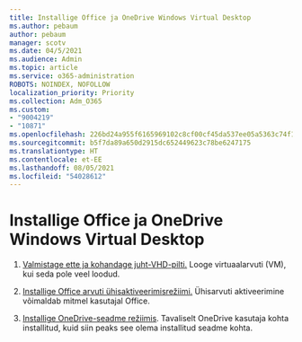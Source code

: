 ```yaml
---
title: Installige Office ja OneDrive Windows Virtual Desktop
ms.author: pebaum
author: pebaum
manager: scotv
ms.date: 04/5/2021
ms.audience: Admin
ms.topic: article
ms.service: o365-administration
ROBOTS: NOINDEX, NOFOLLOW
localization_priority: Priority
ms.collection: Adm_O365
ms.custom:
- "9004219"
- "10871"
ms.openlocfilehash: 226bd24a955f6165969102c8cf00cf45da537ee05a5363c74f1dfd055d922e1d
ms.sourcegitcommit: b5f7da89a650d2915dc652449623c78be6247175
ms.translationtype: HT
ms.contentlocale: et-EE
ms.lasthandoff: 08/05/2021
ms.locfileid: "54028612"
---
```

# <a name="install-office-and-onedrive-on-windows-virtual-desktop"></a>Installige Office ja OneDrive Windows Virtual Desktop

1. [Valmistage ette ja kohandage juht-VHD-pilti.](https://docs.microsoft.com/azure/virtual-desktop/set-up-customize-master-image) Looge virtuaalarvuti (VM), kui seda pole veel loodud.

1. [Installige Office arvuti ühisaktiveerimisrežiimi.](https://docs.microsoft.com/azure/virtual-desktop/install-office-on-wvd-master-image#install-office-in-shared-computer-activation-mode) Ühisarvuti aktiveerimine võimaldab mitmel kasutajal Office.

1. [Installige OneDrive-seadme režiimis](https://docs.microsoft.com/azure/virtual-desktop/install-office-on-wvd-master-image#install-onedrive-in-per-machine-mode). Tavaliselt OneDrive kasutaja kohta installitud, kuid siin peaks see olema installitud seadme kohta.